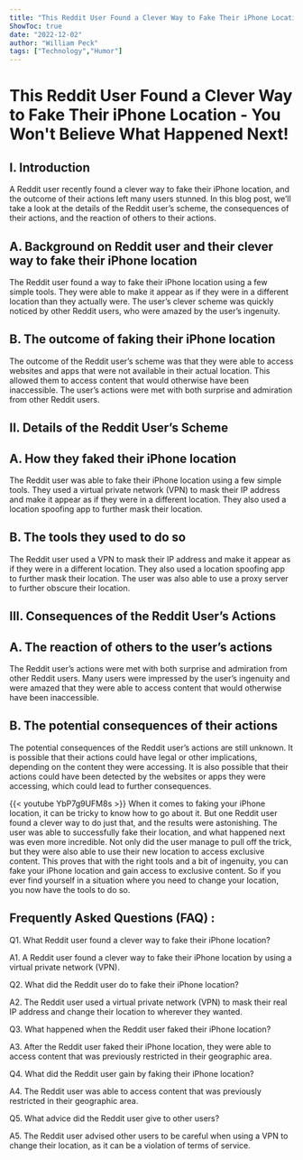 ```yaml
---
title: "This Reddit User Found a Clever Way to Fake Their iPhone Location - You Won't Believe What Happened Next!"
ShowToc: true 
date: "2022-12-02"
author: "William Peck" 
tags: ["Technology","Humor"]
---
```

# This Reddit User Found a Clever Way to Fake Their iPhone Location - You Won't Believe What Happened Next!

## I. Introduction

A Reddit user recently found a clever way to fake their iPhone location, and the outcome of their actions left many users stunned. In this blog post, we’ll take a look at the details of the Reddit user’s scheme, the consequences of their actions, and the reaction of others to their actions.

## A. Background on Reddit user and their clever way to fake their iPhone location

The Reddit user found a way to fake their iPhone location using a few simple tools. They were able to make it appear as if they were in a different location than they actually were. The user’s clever scheme was quickly noticed by other Reddit users, who were amazed by the user’s ingenuity.

## B. The outcome of faking their iPhone location

The outcome of the Reddit user’s scheme was that they were able to access websites and apps that were not available in their actual location. This allowed them to access content that would otherwise have been inaccessible. The user’s actions were met with both surprise and admiration from other Reddit users.

## II. Details of the Reddit User’s Scheme

## A. How they faked their iPhone location

The Reddit user was able to fake their iPhone location using a few simple tools. They used a virtual private network (VPN) to mask their IP address and make it appear as if they were in a different location. They also used a location spoofing app to further mask their location.

## B. The tools they used to do so

The Reddit user used a VPN to mask their IP address and make it appear as if they were in a different location. They also used a location spoofing app to further mask their location. The user was also able to use a proxy server to further obscure their location.

## III. Consequences of the Reddit User’s Actions

## A. The reaction of others to the user’s actions

The Reddit user’s actions were met with both surprise and admiration from other Reddit users. Many users were impressed by the user’s ingenuity and were amazed that they were able to access content that would otherwise have been inaccessible.

## B. The potential consequences of their actions

The potential consequences of the Reddit user’s actions are still unknown. It is possible that their actions could have legal or other implications, depending on the content they were accessing. It is also possible that their actions could have been detected by the websites or apps they were accessing, which could lead to further consequences.

{{< youtube YbP7g9UFM8s >}} 
When it comes to faking your iPhone location, it can be tricky to know how to go about it. But one Reddit user found a clever way to do just that, and the results were astonishing. The user was able to successfully fake their location, and what happened next was even more incredible. Not only did the user manage to pull off the trick, but they were also able to use their new location to access exclusive content. This proves that with the right tools and a bit of ingenuity, you can fake your iPhone location and gain access to exclusive content. So if you ever find yourself in a situation where you need to change your location, you now have the tools to do so.

## Frequently Asked Questions (FAQ) :
Q1. What Reddit user found a clever way to fake their iPhone location?

A1. A Reddit user found a clever way to fake their iPhone location by using a virtual private network (VPN). 

Q2. What did the Reddit user do to fake their iPhone location?

A2. The Reddit user used a virtual private network (VPN) to mask their real IP address and change their location to wherever they wanted. 

Q3. What happened when the Reddit user faked their iPhone location?

A3. After the Reddit user faked their iPhone location, they were able to access content that was previously restricted in their geographic area. 

Q4. What did the Reddit user gain by faking their iPhone location?

A4. The Reddit user was able to access content that was previously restricted in their geographic area. 

Q5. What advice did the Reddit user give to other users?

A5. The Reddit user advised other users to be careful when using a VPN to change their location, as it can be a violation of terms of service.


